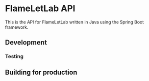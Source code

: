 # FlameLetLab API

This is the API for FlameLetLab written in Java using the Spring Boot framework.


## Development



### Testing

## Building for production
